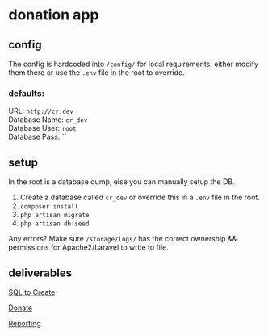 # donation app

## config

The config is hardcoded into `/config/` for local requirements, either modify them there or use the `.env` file in the root to override.

### defaults:

URL: `http://cr.dev`  
Database Name: `cr_dev`  
Database User: `root`  
Database Pass: ``

## setup

In the root is a database dump, else you can manually setup the DB.

1) Create a database called `cr_dev` or override this in a `.env` file in the root.    
2) `composer install`  
3) `php artisan migrate`  
4) `php artisan db:seed`  

Any errors? Make sure `/storage/logs/` has the correct ownership && permissions for Apache2/Laravel to write to file.

## deliverables

[SQL to Create](https://github.com/shampine/donate/blob/master/database/migrations/2016_02_29_011632_create_database.php)  

[Donate](http://cr.dev/)  

[Reporting](http://cr.dev/reporting)  
